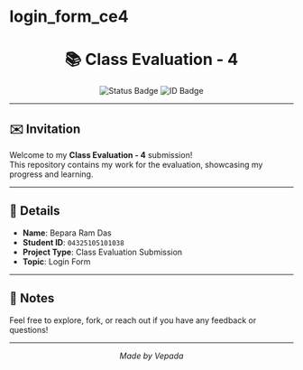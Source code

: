 # login_form_ce4

<h1 align="center">📚 Class Evaluation - 4</h1>

<p align="center">
  <img src="https://img.shields.io/badge/Status-Complete-brightgreen?style=flat-square" alt="Status Badge">
  <img src="https://img.shields.io/badge/ID-04325105101038-blue?style=flat-square" alt="ID Badge">
</p>

---

## ✉️ Invitation

Welcome to my **Class Evaluation - 4** submission!  
This repository contains my work for the evaluation, showcasing my progress and learning.

---

## 🧾 Details

- **Name**: Bepara Ram Das
- **Student ID**: `04325105101038`
- **Project Type**: Class Evaluation Submission
- **Topic**: Login Form

---


## 📌 Notes

Feel free to explore, fork, or reach out if you have any feedback or questions!

---

<p align="center">
  <i>Made  by Vepada</i>
</p>
